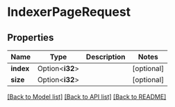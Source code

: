 # IndexerPageRequest

## Properties

| Name      | Type            | Description | Notes      |
| --------- | --------------- | ----------- | ---------- |
| **index** | Option<**i32**> |             | [optional] |
| **size**  | Option<**i32**> |             | [optional] |

[[Back to Model list]](../README.md#documentation-for-models) [[Back to API list]](../README.md#documentation-for-api-endpoints) [[Back to README]](../README.md)
